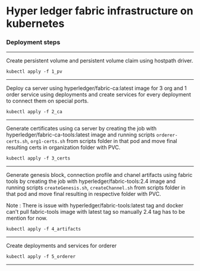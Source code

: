 # Hyper ledger fabric infrastructure on kubernetes

### Deployment steps  
---
Create persistent volume and persistent volume claim using hostpath driver.

`kubectl apply -f 1_pv`

---
Deploy ca server using hyperledger/fabric-ca:latest image for 3 org and 1 order service using deployments and create services for every deployment to connect them on special ports. 

`kubectl apply -f 2_ca`

---
Generate certificates using ca server by creating the job with hyperledger/fabric-ca-tools:latest image and running scripts `orderer-certs.sh`, `org1-certs.sh` from scripts folder in that pod and move final resulting certs in organization folder with PVC.

`kubectl apply -f 3_certs`

---
Generate genesis block, connection profile and chanel artifacts using fabric tools by creating the job with hyperledger/fabric-tools:2.4 image and running scripts `createGenesis.sh`, `createChannel.sh` from scripts folder in that pod and move final resulting in respective folder with PVC.

 Note : There is issue with hyperledger/fabric-tools:latest tag and docker can't pull fabric-tools image with latest tag so manually 2.4 tag has to be mention for now.

`kubectl apply -f 4_artifacts`

---
Create deployments and services for orderer

`kubectl apply -f 5_orderer`

---

